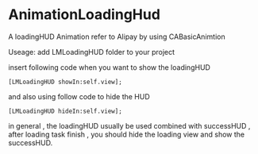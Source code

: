 # AnimationLoadingHud
A  loadingHUD Animation   refer to Alipay by using CABasicAnimtion

Useage:
add LMLoadingHUD folder to your project

insert following code when you want to show the loadingHUD

    [LMLoadingHUD showIn:self.view];

and also  using follow code to hide the HUD

    [LMLoadingHUD hideIn:self.view];

 in general , the loadingHUD usually be used combined with successHUD ,
 after loading  task finish , you should hide the loading view and show the successHUD.


